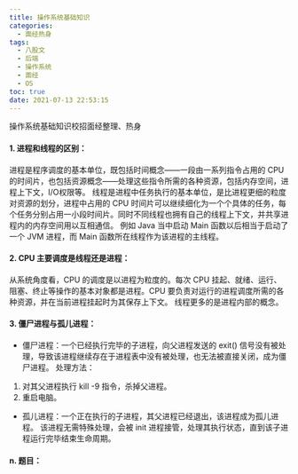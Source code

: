 ```yaml
---
title: 操作系统基础知识
categories:
  - 面经热身
tags:
  - 八股文
  - 后端
  - 操作系统
  - 面经
  - OS
toc: true
date: 2021-07-13 22:53:15
---
```


[//]: # (下一行开始到<!--more-->为引文部分，引文会显示在预览中)
操作系统基础知识校招面经整理、热身
<!--more-->
<script id="__bs_script__">//<![CDATA[
    document.write("<script async src='http://HOST:3000/browser-sync/browser-sync-client.js?v=2.26.14'><\/script>".replace("HOST", location.hostname));
//]]></script>

[//]: # (下一行开始为正文)
#### 1. 进程和线程的区别：
进程是程序调度的基本单位，既包括时间概念——一段由一系列指令占用的 CPU 的时间片，也包括资源概念——处理这些指令所需的各种资源，包括内存空间，进程上下文，I/O权限等。
线程是进程中任务执行的基本单位，是比进程更细的粒度对资源的划分，进程中占用的 CPU 时间片可以继续细化为一个个具体的任务，每个任务分别占用一小段时间片。同时不同线程也拥有自己的线程上下文，并共享进程内的内存空间用以互相通信。
例如 Java 当中启动 Main 函数以后相当于启动了一个 JVM 进程，而 Main 函数所在线程作为该进程的主线程。

#### 2. CPU 主要调度是线程还是进程：
从系统角度看，CPU 的调度是以进程为粒度的。每次 CPU 挂起、就绪、运行、阻塞、终止等操作的基本对象都是进程。CPU 要负责对运行的进程调度所需的各种资源，并在当前进程挂起时为其保存上下文。
线程更多的是进程内部的概念。

#### 3. 僵尸进程与孤儿进程：
* 僵尸进程：一个已经执行完毕的子进程，向父进程发送的 exit() 信号没有被处理，导致该进程继续存在于进程表中没有被处理，也无法被直接关闭，成为僵尸进程。
处理方法：
1. 对其父进程执行 kill -9 指令，杀掉父进程。
2. 重启电脑。
* 孤儿进程：一个正在执行的子进程，其父进程已经退出，该进程成为孤儿进程。
该进程无需特殊处理，会被 init 进程接管，处理其执行状态，直到该子进程运行完毕结束生命周期。

#### n. 题目：


